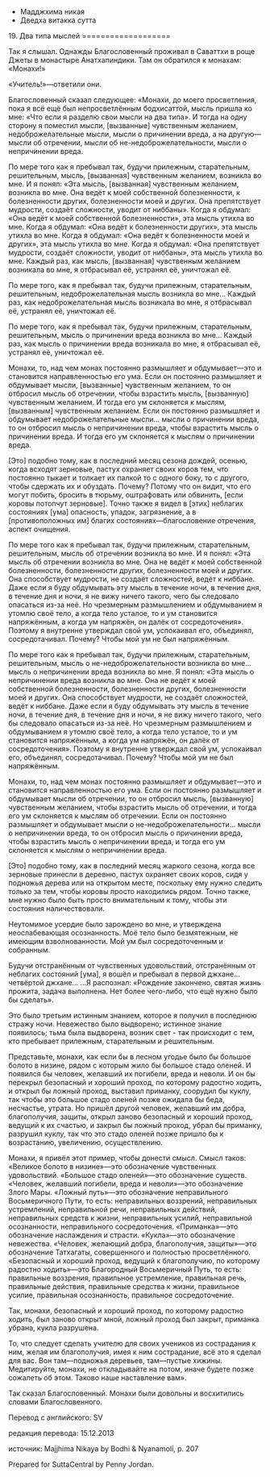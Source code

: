 









* Мадджхима никая
* Дведха витакка сутта


19\. Два типа мыслей
\=\=\=\=\=\=\=\=\=\=\=\=\=\=\=\=\=\=\=



Так я слышал\. Однажды Благословенный проживал в Саваттхи в роще Джеты в монастыре Анатхапиндики\. Там он обратился к монахам: «Монахи\!»


«Учитель\!»—ответили они\.


Благословенный сказал следующее: «Монахи, до моего просветления, пока я всё ещё был непросветлённым бодхисаттой, мысль пришла ко мне: «Что если я разделю свои мысли на два типа»\. И тогда на одну сторону я поместил мысли, \[вызванные\] чувственным желанием, недоброжелательные мысли, мысли о причинении вреда, а на другую—мысли об отречении, мысли об не\-недоброжелательности, мысли о непричинении вреда\.


По мере того как я пребывал так, будучи прилежным, старательным, решительным, мысль, \[вызванная\] чувственным желанием, возникла во мне\. И я понял: «Эта мысль, \[вызванная\] чувственным желанием, возникла во мне\. Она ведёт к моей собственной болезненности, к болезненности других, болезненности моей и других\. Она препятствует мудрости, создаёт сложности, уводит от ниббаны»\. Когда я обдумал: «Она ведёт к моей собственной болезненности», эта мысль утихла во мне\. Когда я обдумал: «Она ведёт к болезненности других», эта мысль утихла во мне\. Когда я обдумал: «Она ведёт к болезненности моей и других», эта мысль утихла во мне\. Когда я обдумал: «Она препятствует мудрости, создаёт сложности, уводит от ниббаны», эта мысль утихла во мне\. Каждый раз, как мысль, \[вызванная\] чувственным желанием возникала во мне, я отбрасывал её, устранял её, уничтожал её\.


По мере того, как я пребывал так, будучи прилежным, старательным, решительным, недоброжелательная мысль возникла во мне… Каждый раз, как недоброжелательная мысль возникала во мне, я отбрасывал её, устранял её, уничтожал её\.


По мере того, как я пребывал так, будучи прилежным, старательным, решительным, мысль о причинении вреда возникла во мне… Каждый раз, как мысль о причинении вреда возникала во мне, я отбрасывал её, устранял её, уничтожал её\.


Монахи, то, над чем монах постоянно размышляет и обдумывает—это и становится направленностью его ума\. Если он постоянно размышляет и обдумывает мысли, \[вызванные\] чувственным желанием, то он отбросил мысль об отречении, чтобы взрастить мысль, \[вызванную\] чувственным желанием\. И тогда его ум склоняется к мыслям, \[вызванным\] чувственным желанием\. Если он постоянно размышляет и обдумывает недоброжелательные мысли… мысли о причинении вреда, то он отбросил мысль о непричинении вреда, чтобы взрастить мысль о причинении вреда\. И тогда его ум склоняется к мыслям о причинении вреда\.


\[Это\] подобно тому, как в последний месяц сезона дождей, осенью, когда всходят зерновые, пастух охраняет своих коров тем, что постоянно тыкает и толкает их палкой то с одного боку, то с другого, чтобы сдержать их и обуздать\. Почему? Потому что он видит, что его могут побить, бросить в тюрьму, оштрафовать или обвинить, \[если коровы потопчут зерновые\]\. Точно также я видел в \[этих\] неблагих состояниях \[ума\] опасность, упадок, загрязнение, а в \[противоположных им\] благих состояниях—благословение отречения, аспект очищения\.


По мере того как я пребывал так, будучи прилежным, старательным, решительным, мысль об отречении возникла во мне\. И я понял: «Эта мысль об отречении возникла во мне\. Она не ведёт к моей собственной болезненности, болезненности других, болезненности моей и других\. Она способствует мудрости, не создаёт сложностей, ведёт к ниббане\. Даже если я буду обдумывать эту мысль в течение ночи, в течение дня, в течение дня и ночи, я не вижу ничего такого, чего бы следовало опасаться из\-за неё\. Но чрезмерным размышлением и обдумыванием я утомлю своё тело, а когда тело усталое, то и ум становится напряжённым, а когда ум напряжён, он далёк от сосредоточения»\. Поэтому я внутренне утверждал свой ум, успокаивал его, объединял, сосредотачивал\. Почему? Чтобы мой ум не был напряжённым\.


По мере того как я пребывал так, будучи прилежным, старательным, решительным, мысль о не\-недоброжелательности возникла во мне… мысль о непричинении вреда возникла во мне\. Я понял: «Эта мысль о непричинении вреда возникла во мне\. Она не ведёт к моей собственной болезненности, болезненности других, болезненности моей и других\. Она способствует мудрости, не создаёт сложностей, ведёт к ниббане\. Даже если я буду обдумывать эту мысль в течение ночи, в течение дня, в течение дня и ночи, я не вижу ничего такого, чего бы следовало опасаться из\-за неё\. Но чрезмерным размышлением и обдумыванием я утомлю своё тело, а когда тело усталое, то и ум становится напряжённым, а когда ум напряжён, он далёк от сосредоточения»\. Поэтому я внутренне утверждал свой ум, успокаивал его, объединял, сосредотачивал\. Почему? Чтобы мой ум не был напряжённым\.


Монахи, то, над чем монах постоянно размышляет и обдумывает—это и становится направленностью его ума\. Если он постоянно размышляет и обдумывает мысли об отречении, то он отбросил мысль, \[вызванную\] чувственным желанием, чтобы взрастить мысль об отречении, и тогда его ум склоняется к мыслям об отречении\. Если он постоянно размышляет и обдумывает мысли о не\-недоброжелательности… мысли о непричинении вреда, то он отбросил мысль о причинении вреда, чтобы взрастить мысль о непричинении вреда, и тогда его ум склоняется к мыслям о непричинении вреда\.


\[Это\] подобно тому, как в последний месяц жаркого сезона, когда все зерновые принесли в деревню, пастух охраняет своих коров, сидя у подножья дерева или на открытом месте, поскольку ему нужно следить только за тем, чтобы коровы просто находились рядом\. Точно также, мне нужно было быть просто внимательным к тому, чтобы эти состояния наличествовали\.


Неутомимое усердие было зарождено во мне, и утверждена неослабевающая осознанность\. Моё тело было безмятежным, не имеющим взволнованности\. Мой ум был сосредоточенным и собранным\.


Будучи отстранённым от чувственных удовольствий, отстранённым от неблагих состояний \[ума\], я вошёл и пребывал в первой джхане… четвёртой джхане… …Я распознал: «Рождение закончено, святая жизнь прожита, задача выполнена\. Нет более чего\-либо, что ещё нужно было бы сделать»\.


Это было третьим истинным знанием, которое я получил в последнюю стражу ночи\. Невежество было выдворено; истинное знание появилось; тьма была выдворена, возник свет \- так происходит с тем, кто пребывает прилежным, старательным и решительным\.


Представьте, монахи, как если бы в лесном угодье было бы большое болото в низине, рядом с которым жило бы большое стадо оленей\. И появился бы человек, желавший их погибели, вреда и неволи\. И он бы перекрыл безопасный и хороший проход, по которому радостно ходить, и открыл бы ложный проход, выставил приманку, соорудил бы куклу, так чтобы это большое стадо оленей позже ожидала бы беда, несчастье, утрата\. Но пришёл другой человек, желавший им добра, благополучия, защиты, открыл заново безопасный и хороший проход, ведущий к их счастью, и закрыл бы ложный проход, убрал бы приманку, разрушил куклу, так что это стадо оленей позже пришло бы к возрастанию, увеличению, осуществлению\.


Монахи, я привёл этот пример, чтобы донести смысл\. Смысл таков: «Великое болото в низине»—это обозначение чувственных удовольствий\. «Большое стадо оленей»—это обозначение существ\. «Человек, желавший погибели, вреда и неволи»—это обозначение Злого Мары\. «Ложный путь»—это обозначение неправильного Восьмеричного Пути, то есть: неправильных воззрений, неправильных устремлений, неправильной речи, неправильных действий, неправильных средств к жизни, неправильных усилий, неправильной осознанности, неправильного сосредоточения\. «Приманка»—это обозначение наслаждения и страсти\. «Кукла»—это обозначение невежества\. «Человек, желающий добра, благополучия, защиты»—это обозначение Татхагаты, совершенного и полностью просветлённого\. «Безопасный и хороший проход, ведущий к благополучию, по которому радостно ходить»—это Благородный Восьмеричный Путь, то есть: правильные воззрения, правильное устремление, правильная речь, правильные действия, правильные средства к жизни, правильное усилие, правильная осознанность, правильное сосредоточение\.


Так, монахи, безопасный и хороший проход, по которому радостно ходить, был заново открыт мной, ложный проход был закрыт, приманка убрана, кукла разрушена\.


То, что следует сделать учителю для своих учеников из сострадания к ним, желая им благополучия, имея к ним сострадание, всё это я сделал для вас\. Вон там—подножья деревьев, там—пустые хижины\. Медитируйте, монахи, не откладывайте на потом, иначе будете позже сожалеть об этом\. Таково наше наставление вам»\.


Так сказал Благословенный\. Монахи были довольны и восхитились словами Благословенного\.



Перевод с английского: SV


редакция перевода: 15\.12\.2013


источник: Majjhima Nikaya by Bodhi & Nyanamoli, p\. 207


Prepared for SuttaCentral by Penny Jordan\.






